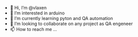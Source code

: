- 👋 Hi, I’m @vlaxen
- 👀 I’m interested in arduino
- 🌱 I’m currently learning pyton and QA automation
- 💞️ I’m looking to collaborate on any project as QA engeneer
- 📫 How to reach me ...

<!---
vlaxen/vlaxen is a ✨ special ✨ repository because its `README.md` (this file) appears on your GitHub profile.
You can click the Preview link to take a look at your changes.
--->
